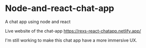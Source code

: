 # Node-and-react-chat-app
A chat app using node and react

Live website of the chat-app
https://rexs-react-chatapp.netlify.app/


I'm still working to make this chat app have a more immersive UX.
